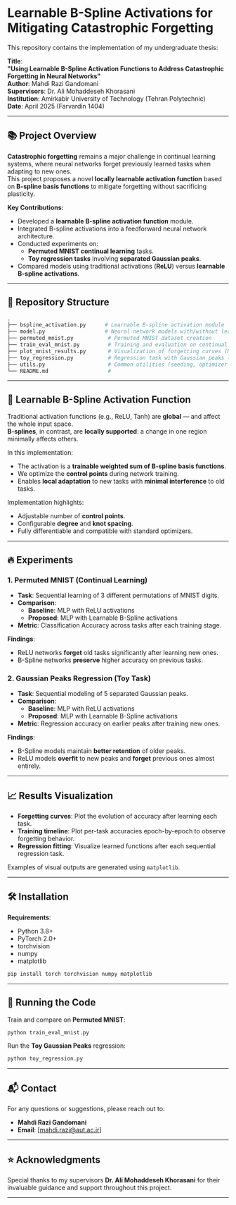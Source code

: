 
# Learnable B-Spline Activations for Mitigating Catastrophic Forgetting

This repository contains the implementation of my undergraduate thesis:

**Title**:  
**"Using Learnable B-Spline Activation Functions to Address Catastrophic Forgetting in Neural Networks"**  
**Author**: Mahdi Razi Gandomani  
**Supervisors**: Dr. Ali Mohaddeseh Khorasani  
**Institution**: Amirkabir University of Technology (Tehran Polytechnic)  
**Date**: April 2025 (Farvardin 1404)

---

## 📚 Project Overview

**Catastrophic forgetting** remains a major challenge in continual learning systems, where neural networks forget previously learned tasks when adapting to new ones.  
This project proposes a novel **locally learnable activation function** based on **B-spline basis functions** to mitigate forgetting without sacrificing plasticity.

**Key Contributions:**
- Developed a **learnable B-spline activation function** module.
- Integrated B-spline activations into a feedforward neural network architecture.
- Conducted experiments on:
  - **Permuted MNIST continual learning** tasks.
  - **Toy regression tasks** involving **separated Gaussian peaks**.
- Compared models using traditional activations (**ReLU**) versus **learnable B-spline activations**.

---

## 📁 Repository Structure

```bash
.
├── bspline_activation.py      # Learnable B-spline activation module
├── model.py                   # Neural network models with/without learnable activations
├── permuted_mnist.py           # Permuted MNIST dataset creation
├── train_eval_mnist.py         # Training and evaluation on continual MNIST tasks
├── plot_mnist_results.py       # Visualization of forgetting curves (MNIST)
├── toy_regression.py           # Regression task with Gaussian peaks (Toy dataset)
├── utils.py                    # Common utilities (seeding, optimizer setups)
└── README.md                   # 
```

---

## 🧠 Learnable B-Spline Activation Function

Traditional activation functions (e.g., ReLU, Tanh) are **global** — and affect the whole input space.  
**B-splines**, in contrast, are **locally supported**: a change in one region minimally affects others.

In this implementation:
- The activation is a **trainable weighted sum of B-spline basis functions**.
- We optimize the **control points** during network training.
- Enables **local adaptation** to new tasks with **minimal interference** to old tasks.

Implementation highlights:
- Adjustable number of **control points**.
- Configurable **degree** and **knot spacing**.
- Fully differentiable and compatible with standard optimizers.

---

## 🔥 Experiments

### 1. Permuted MNIST (Continual Learning)

- **Task**: Sequential learning of 3 different permutations of MNIST digits.
- **Comparison**:  
  - **Baseline**: MLP with ReLU activations  
  - **Proposed**: MLP with Learnable B-Spline activations
- **Metric**: Classification Accuracy across tasks after each training stage.

**Findings**:
- ReLU networks **forget** old tasks significantly after learning new ones.
- B-Spline networks **preserve** higher accuracy on previous tasks.

### 2. Gaussian Peaks Regression (Toy Task)

- **Task**: Sequential modeling of 5 separated Gaussian peaks.
- **Comparison**:
  - **Baseline**: MLP with ReLU activations
  - **Proposed**: MLP with Learnable B-Spline activations
- **Metric**: Regression accuracy on earlier peaks after training new ones.

**Findings**:
- B-Spline models maintain **better retention** of older peaks.
- ReLU models **overfit** to new peaks and **forget** previous ones almost entirely.

---

## 📈 Results Visualization

- **Forgetting curves**: Plot the evolution of accuracy after learning each task.
- **Training timeline**: Plot per-task accuracies epoch-by-epoch to observe forgetting behavior.
- **Regression fitting**: Visualize learned functions after each sequential regression task.

Examples of visual outputs are generated using `matplotlib`.

---

## 🛠️ Installation

**Requirements**:
- Python 3.8+
- PyTorch 2.0+
- torchvision
- numpy
- matplotlib

```bash
pip install torch torchvision numpy matplotlib
```

---

## 🚀 Running the Code

Train and compare on **Permuted MNIST**:
```bash
python train_eval_mnist.py
```

Run the **Toy Gaussian Peaks** regression:
```bash
python toy_regression.py
```

---


## 📬 Contact

For any questions or suggestions, please reach out to:

- **Mahdi Razi Gandomani**  
- **Email**: [mahdi.razi@aut.ac.ir]

---

## ⭐ Acknowledgments

Special thanks to my supervisors **Dr. Ali Mohaddeseh Khorasani** for their invaluable guidance and support throughout this project.

---
